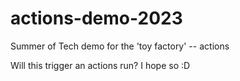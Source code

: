 # actions-demo-2023
Summer of Tech demo for the 'toy factory' -- actions

Will this trigger an actions run? I hope so :D
